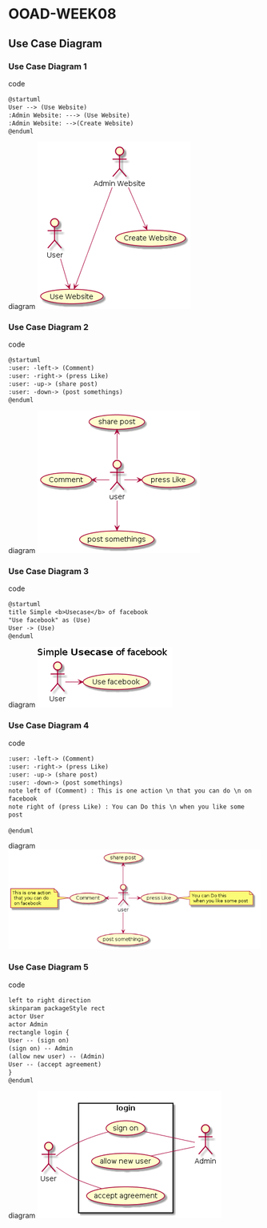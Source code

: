 # OOAD-WEEK08

## Use Case Diagram 

### Use Case Diagram 1
code 
```
@startuml
User --> (Use Website) 
:Admin Website: ---> (Use Website) 
:Admin Website: -->(Create Website)
@enduml
```
diagram 
<img src = "https://github.com/primmyybaa/OOAD-WEEK08/blob/master/Homework/usecase1.png?raw=true">

### Use Case Diagram 2
code
```
@startuml
:user: -left-> (Comment) 
:user: -right-> (press Like) 
:user: -up-> (share post) 
:user: -down-> (post somethings)
@enduml
```
diagram
<img src = "https://github.com/primmyybaa/OOAD-WEEK08/blob/master/Homework/usecase2.png?raw=true">

### Use Case Diagram 3
code
```
@startuml
title Simple <b>Usecase</b> of facebook
"Use facebook" as (Use) 
User -> (Use)
@enduml
```
diagram
<img src = "https://github.com/primmyybaa/OOAD-WEEK08/blob/master/Homework/usecase3.png?raw=true" >

### Use Case Diagram 4
code
```@startuml
:user: -left-> (Comment) 
:user: -right-> (press Like) 
:user: -up-> (share post) 
:user: -down-> (post somethings)
note left of (Comment) : This is one action \n that you can do \n on facebook
note right of (press Like) : You can Do this \n when you like some post

@enduml
```
diagram
<img src = "https://github.com/primmyybaa/OOAD-WEEK08/blob/master/Homework/usecase4.png?raw=true">
### Use Case Diagram 5
code
```@startuml
left to right direction
skinparam packageStyle rect
actor User
actor Admin
rectangle login {
User -- (sign on)
(sign on) -- Admin
(allow new user) -- (Admin) 
User -- (accept agreement)
}
@enduml
```
diagram
<img src = "https://github.com/primmyybaa/OOAD-WEEK08/blob/master/Homework/usecase5.png?raw=true">


